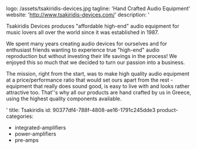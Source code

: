 logo: /assets/tsakiridis-devices.jpg
tagline: 'Hand Crafted Audio Equipment'
website: 'http://www.tsakiridis-devices.com/'
description: '<p>Tsakiridis Devices produces "affordable high-end" audio equipment for music lovers all over the world since it was established in 1987.</p><p>We spent many years creating audio devices for ourselves and for enthusiast friends wanting to experience true "high-end" audio reproduction but without investing their life savings in the process! We enjoyed this so much that we decided to turn our passion into a business.</p><p>The mission, right from the start, was to make high quality audio equipment at a price/performance ratio that would set ours apart from the rest - equipment that really does sound good, is easy to live with and looks rather attractive too. That''s why all our products are hand crafted by us in Greece, using the highest quality components available.</p>'
title: Tsakiridis
id: 90377df4-788f-4808-ae16-1791c245dde3
product-categories:
  - integrated-amplifiers
  - power-amplifiers
  - pre-amps
